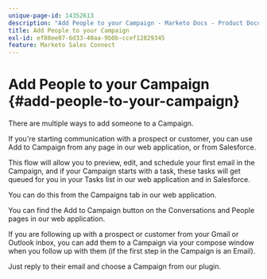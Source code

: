```yaml
---
unique-page-id: 14352613
description: "Add People to your Campaign - Marketo Docs - Product Documentation"
title: Add People to your Campaign
exl-id: ef88ee07-6d33-40aa-9b0b-ccef12829345
feature: Marketo Sales Connect
---
```

# Add People to your Campaign {#add-people-to-your-campaign}

There are multiple ways to add someone to a Campaign.

If you're starting communication with a prospect or customer, you can use Add to Campaign from any page in our web application, or from Salesforce.

This flow will allow you to preview, edit, and schedule your first email in the Campaign, and if your Campaign starts with a task, these tasks will get queued for you in your Tasks list in our web application and in Salesforce.

You can do this from the Campaigns tab in our web application.

You can find the Add to Campaign button on the Conversations and People pages in our web application.

If you are following up with a prospect or customer from your Gmail or Outlook inbox, you can add them to a Campaign via your compose window when you follow up with them (if the first step in the Campaign is an Email).

Just reply to their email and choose a Campaign from our plugin.
